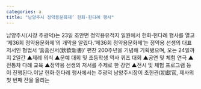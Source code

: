 ```yaml
---
categories: a
title: "남양주시 정약용문화제’ 헌화·헌다례 행사"
---
```

남양주시(시장 주광덕)는 23일 조안면 정약용유적지 일원에서 헌화·헌다례 행사를 열고 ‘제36회 정약용문화제’의 개막을 알렸다.‘제36회 정약용문화제’는 정약용 선생의 대표 저서인 형법서 ‘흠흠신서(欽欽新書)’ 편찬 200주년을 기념해 기획됐으며, 오는 24일까지 2일간 ▲제례 의식 ▲문예 대회 및 초등학생 역사 퀴즈 대회 ▲공연 및 체험 연극 ▲전통차 다례 교육 ▲정약용 선생의 저서를 주제로 한 강연 ▲전시 및 체험 프로그램 등이 진행된다.이날 헌화·헌다례 행사에서는 주광덕 남양주시장이 초헌관(初獻官, 제사의 첫 번째 잔을 올리는